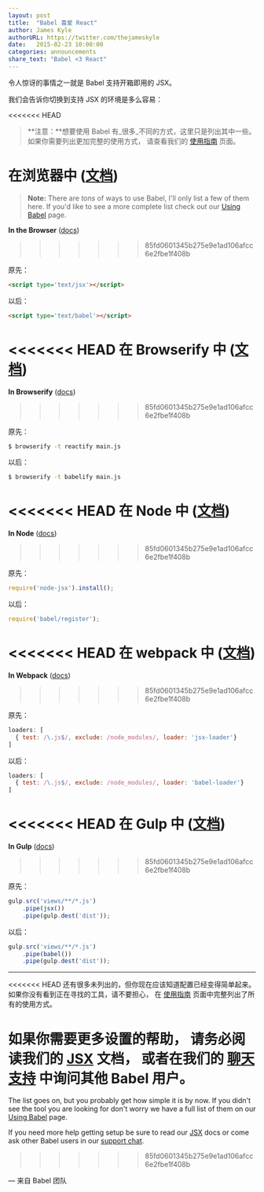 ```yaml
---
layout: post
title:  "Babel 喜爱 React"
author: James Kyle
authorURL: https://twitter.com/thejameskyle
date:   2015-02-23 10:00:00
categories: announcements
share_text: "Babel <3 React"
---
```


令人惊讶的事情之一就是 Babel
支持开箱即用的 JSX。

<!--truncate-->

我们会告诉你切换到支持 JSX 的环境是多么容易：

<<<<<<< HEAD
> **注意：**想要使用 Babel 有_很多_不同的方式，这里只是列出其中一些。
> 如果你需要列出更加完整的使用方式，
> 请查看我们的 [使用指南](/docs/en/usage)<!--/docs/using-babel/--> 页面。

**在浏览器中** ([文档](/setup#installation)<!--/docs/usage/browser/-->)
=======
> **Note:** There are _tons_ of ways to use Babel, I'll only list a few of them
> here. If you'd like to see a more complete list check out our
> [Using Babel](/setup) page.

**In the Browser** ([docs](/setup#browser/))
>>>>>>> 85fd0601345b275e9e1ad106afcc6e2fbe1f408b

原先：

```html
<script type='text/jsx'></script>
```

以后：

```html
<script type='text/babel'></script>
```

<<<<<<< HEAD
**在 Browserify 中** ([文档](/setup#installation)<!--/docs/using-babel/#browserify-->)
=======
**In Browserify** ([docs](/setup#browserify))
>>>>>>> 85fd0601345b275e9e1ad106afcc6e2fbe1f408b

原先：

```sh title="Shell"
$ browserify -t reactify main.js
```

以后：

```sh title="Shell"
$ browserify -t babelify main.js
```

<<<<<<< HEAD
**在 Node 中** ([文档](/setup#installation)<!--/docs/usage/require/-->)
=======
**In Node** ([docs](/setup#require/))
>>>>>>> 85fd0601345b275e9e1ad106afcc6e2fbe1f408b

原先：

```js title="JavaScript"
require('node-jsx').install();
```

以后：

```js title="JavaScript"
require('babel/register');
````

<<<<<<< HEAD
**在 webpack 中** ([文档](/setup#installation)<!--/docs/using-babel/#webpack-->)
=======
**In Webpack** ([docs](/setup#webpack))
>>>>>>> 85fd0601345b275e9e1ad106afcc6e2fbe1f408b

原先：

```js title="JavaScript"
loaders: [
  { test: /\.js$/, exclude: /node_modules/, loader: 'jsx-loader'}
]
```

以后：

```js title="JavaScript"
loaders: [
  { test: /\.js$/, exclude: /node_modules/, loader: 'babel-loader'}
]
```

<<<<<<< HEAD
**在 Gulp 中** ([文档](/setup#installation)<!--/docs/using-babel/#gulp-->)
=======
**In Gulp** ([docs](/setup#gulp))
>>>>>>> 85fd0601345b275e9e1ad106afcc6e2fbe1f408b

原先：

```js title="JavaScript"
gulp.src('views/**/*.js')
    .pipe(jsx())
    .pipe(gulp.dest('dist'));
```

以后：

```js title="JavaScript"
gulp.src('views/**/*.js')
    .pipe(babel())
    .pipe(gulp.dest('dist'));
```

---

<<<<<<< HEAD
还有很多未列出的，但你现在应该知道配置已经变得简单起来。
如果你没有看到正在寻找的工具，请不要担心，
在 [使用指南](/docs/en/usage)<!--/docs/using-babel/--> 页面中完整列出了所有的使用方式。

如果你需要更多设置的帮助，
请务必阅读我们的 [JSX](/docs/usage/jsx/)<!----> 文档，
或者在我们的 [聊天支持](https://gitter.im/babel/babel) 中询问其他 Babel 用户。
=======
The list goes on, but you probably get how simple it is by now. If you didn't
see the tool you are looking for don't worry we have a full list of them on our
[Using Babel](/setup) page.

If you need more help getting setup be sure to read our [JSX](/setup#jsx/)
docs or come ask other Babel users in our
[support chat](https://gitter.im/babel/babel).
>>>>>>> 85fd0601345b275e9e1ad106afcc6e2fbe1f408b

<p class="text-right">— 来自 Babel 团队</p>
